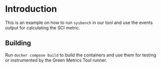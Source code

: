 # Introduction

This is an example on how to run `sysbench` in our tool and use the events output for calculating the SCI metric.

## Building

Run `docker compose build` to build the containers and use them for testing or
instrumented by the Green Metrics Tool runner.

